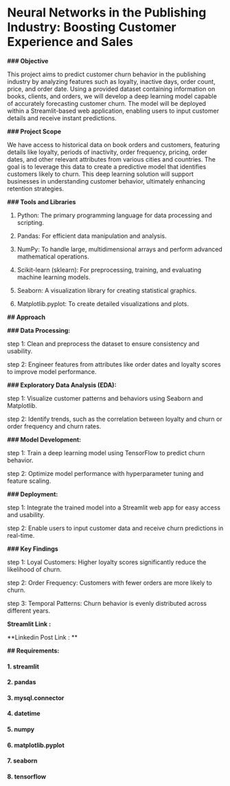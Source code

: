 # Neural Networks in the Publishing Industry: Boosting Customer Experience and Sales

**### Objective**

This project aims to predict customer churn behavior in the publishing industry by analyzing features such as loyalty, inactive days, order count, price, and order date. Using a provided dataset containing information on books, clients, and orders, we will develop a deep learning model capable of accurately forecasting customer churn. The model will be deployed within a Streamlit-based web application, enabling users to input customer details and receive instant predictions.

**### Project Scope**

We have access to historical data on book orders and customers, featuring details like loyalty, periods of inactivity, order frequency, pricing, order dates, and other relevant attributes from various cities and countries. The goal is to leverage this data to create a predictive model that identifies customers likely to churn. This deep learning solution will support businesses in understanding customer behavior, ultimately enhancing retention strategies.

**### Tools and Libraries**

1. Python: The primary programming language for data processing and scripting.

2. Pandas: For efficient data manipulation and analysis.

3. NumPy: To handle large, multidimensional arrays and perform advanced mathematical operations.

4. Scikit-learn (sklearn): For preprocessing, training, and evaluating machine learning models.

5. Seaborn: A visualization library for creating statistical graphics.

6. Matplotlib.pyplot: To create detailed visualizations and plots.

**## Approach**

**### Data Processing:**

step 1: Clean and preprocess the dataset to ensure consistency and usability.

step 2: Engineer features from attributes like order dates and loyalty scores to improve model performance.

**### Exploratory Data Analysis (EDA):**

step 1: Visualize customer patterns and behaviors using Seaborn and Matplotlib.

step 2: Identify trends, such as the correlation between loyalty and churn or order frequency and churn rates.

**### Model Development:**

step 1: Train a deep learning model using TensorFlow to predict churn behavior.

step 2: Optimize model performance with hyperparameter tuning and feature scaling.

**### Deployment:**

step 1: Integrate the trained model into a Streamlit web app for easy access and usability.

step 2: Enable users to input customer data and receive churn predictions in real-time.

**### Key Findings**

step 1: Loyal Customers: Higher loyalty scores significantly reduce the likelihood of churn.

step 2: Order Frequency: Customers with fewer orders are more likely to churn.

step 3: Temporal Patterns: Churn behavior is evenly distributed across different years.


**Streamlit Link :**

**Linkedin Post Link : **


**## Requirements:**

#### 1. streamlit

#### 2. pandas

#### 3. mysql.connector

#### 4. datetime

#### 5. numpy

#### 6. matplotlib.pyplot 

#### 7. seaborn

#### 8. tensorflow
